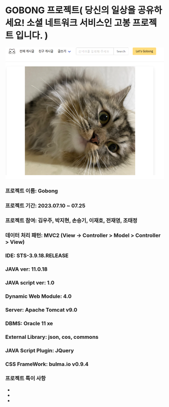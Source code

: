 # GOBONG 프로젝트( 당신의 일상을 공유하세요! 소셜 네트워크 서비스인 고봉 프로젝트 입니다. )

![메인 페이지](./img/main.PNG "메인페이지")

### 프로젝트 이름: Gobong
### 프로젝트 기간: 2023.07.10 ~ 07.25
### 프로젝트 참여: 김우주, 박지현, 손승기, 이재호, 전재영, 조태정
### 데이터 처리 패턴: MVC2 (View -> Controller > Model > Controller > View)
### IDE: STS-3.9.18.RELEASE
### JAVA ver: 11.0.18
### JAVA script ver: 1.0
### Dynamic Web Module: 4.0
### Server: Apache Tomcat v9.0
### DBMS: Oracle 11 xe
### External Library: json, cos, commons
### JAVA Script Plugin: JQuery
### CSS FrameWork: bulma.io v0.9.4

### 프로젝트 특이 사항
- 
-
-

<br>